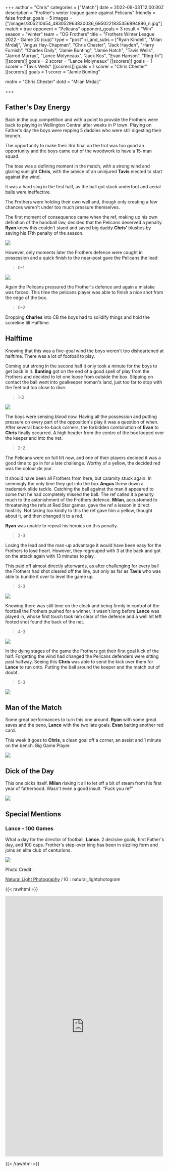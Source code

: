 +++
author = "Chris"
categories = ["Match"]
date = 2022-09-03T12:00:00Z
description = "Frother's winter league game against Pelicans"
friendly = false
frother_goals = 5
images = ["/images/305210654_483052963830036_6950221835356894886_n.jpg"]
match = true
opponent = "Pelicans"
opponent_goals = 3
result = "Win"
season = "winter"
team = "OG Frothers"
title = "Frothers Winter League 2022 - Game 20 (cup)"
type = "post"
xi_and_subs = ["Ryan Kindell", "Milan Mrdalj", "Angus Hay-Chapman", "Chris Chester", "Jack Hayden", "Harry Furnish", "Charles Daily", "Jamie Bunting", "Jamie Hatch", "Tavis Wells", "Jarrod Murray", "Lance Molyneaux", "Jack Kos", "Evan Hanson", "Ring-In"]
[[scorers]]
goals = 2
scorer = "Lance Molyneaux"
[[scorers]]
goals = 1
scorer = "Tavis Wells"
[[scorers]]
goals = 1
scorer = "Chris Chester"
[[scorers]]
goals = 1
scorer = "Jamie Bunting"

motm = "Chris Chester"
dotd = "Milan Mrdalj"

+++
## Father's Day Energy

Back in the cup competition and with a point to provide the Frothers were back to playing in Wellington Central after weeks in P town. Playing on Father's day the boys were repping 5 daddies who were still digesting their brunch.

The opportunity to make their 3rd final on the trot was too good an opportunity and the boys came out of the woodwork to have a 15-man squad.

The toss was a defining moment in the match, with a strong wind and glaring sunlight **Chris**, with the advice of an uninjured **Tavis** elected to start against the wind.

It was a hard slog in the first half, as the ball got stuck underfoot and aerial balls were ineffective.

The Frothers were holding their own well and, though only creating a few chances weren't under too much pressure themselves.

The first moment of consequence came when the ref, making up his own definition of the handball law, decided that the Pelicans deserved a penalty. **Ryan** knew this couldn't stand and saved big daddy **Chris'** blushes by saving his 17th penalty of the season.

![](/images/302428427_483051650496834_3912033470077153648_n.jpg)

However, only moments later the Frothers defence were caught in possession and a quick finish to the near-post gave the Pelicans the lead

> 0-1

![](/images/301507237_483051680496831_7541477778878338828_n.jpg)

Again the Pelicans pressured the Frother's defence and again a mistake was forced. This time the pelicans player was able to finish a nice shot from the edge of the box.

> 0-2

Dropping **Charles** into CB the boys had to solidify things and hold the scoreline till Halftime.

## Halftime

Knowing that this was a five-goal wind the boys weren't too disheartened at halftime. There was a lot of football to play.

Coming out strong in the second half it only took a minute for the boys to get back in it. **Bunting** got on the end of a good spell of play from the Frothers and decided to let one loose from outside the box. Slipping on contact the ball went into goalkeeper noman's land, just too far to stop with the feet but too close to dive.

> 1-2

![](/images/302445434_483052550496744_6931658842732258065_n.jpg)

The boys were sensing blood now. Having all the possession and putting pressure on every part of the opposition's play it was a question of when. After several back-to-back corners, the forbidden combination of **Evan** to **Chris** finally occurred. A high header from the centre of the box looped over the keeper and into the net.

> 2-2

The Pelicans were on full tilt now, and one of their players decided it was a good time to go in for a late challenge. Worthy of a yellow, the decided red was the colour de jour.

It should have been all Frothers from here, but calamity stuck again. In seemingly the only time they got into the box **Angus** threw down a trademark slide tackle. Catching the ball against the man it appeared to some that he had completely missed the ball. The ref called it a penalty much to the astonishment of the Frothers defence. **Milan**, accustomed to threatening the refs at Red Star games, gave the ref a lesson in direct hostility. Not taking too kindly to this the ref gave him a yellow, thought about it, and then changed it to a red.

**Ryan** was unable to repeat his heroics on this penalty.

> 2-3

Losing the lead and the man-up advantage it would have been easy for the Frothers to lose heart. However, they regrouped with 3 at the back and got on the attack again with 13 minutes to play.

This paid off almost directly afterwards, as after challenging for every ball the Frothers had shot cleared off the line, but only as far as **Tavis** who was able to bundle it over to level the game up.

> 3-3

![](/images/305115390_483049820497017_1704678467484898296_n.jpg)

Knowing there was still time on the clock and being firmly in control of the football the Frothers pushed for a winner. It wasn't long before **Lance** was played in, whose first touch took him clear of the defence and a well hit left footed shot found the back of the net.

> 4-3

![](/images/305036601_483051620496837_5263630277793428701_n.jpg)

In the dying stages of the game the Frothers got their first goal kick of the half. Forgetting the wind had changed the Pelicans defenders were sitting past halfway. Seeing this **Chris** was able to send the kick over them for **Lance** to run onto. Putting the ball around the keeper and the match out of doubt.

> 5-3

![](/images/302291593_483051897163476_5310256614134633096_n.jpg)

## Man of the Match

Some great performances to turn this one around. **Ryan** with some great saves and the peno, **Lance** with the two late goals. **Evan** baiting another red card.

This week it goes to **Chris**, a clean goal off a corner, an assist and 1 minute on the bench. Big Game Player.

![](/images/302337789_483051983830134_6123124614407505674_n.jpg)

## Dick of the Day

This one picks itself. **Milan** risking it all to let off a bit of steam from his first year of fatherhood. Wasn't even a good insult. "Fuck you ref"

![](/images/img_9506-custom.jpg)

## Special Mentions

### Lance - 100 Games

What a day for the director of football, **Lance**. 2 decisive goals, first Father's day, and 100 caps. Frother's step-over king has been in sizzling form and joins an elite club of centurions.

![](/images/228404266_3448410588718555_8093951335355050790_n.jpg)

Photo Credit :

[Natural Light Photography](https://www.facebook.com/naturallightphotographycompany?__cft__%5B0%5D=AZXEiZDcuhrmVo_M6TKTudvmbLe5X-vYCiQNwhhA1xJWqKTfj_TVp8WgxcRIFIvcM0UWib0koHOkpoHnkII_CUXr5A0_mSnxzGIwDhg4hseqMPC79tTdd1LHd_DkTtoj9DV6_mPsk_xUNn4j7Skd_htTbz95jk01Qn0YCANUWSYPWA&__tn__=-%5DK-R) / IG : natural_lightphotogram

{{< rawhtml >}} <div class="row">

<iframe src="https://www.facebook.com/plugins/post.php?href=https%3A%2F%2Fwww.facebook.com%2FNZSundayFootball%2Fposts%2Fpfbid0GQ8UqK2f1EdTR1oR1nnTKVeTJeRAjoCCmX1XqebHjaVuLqh1Jor1cosuzPrzx4NGl&show_text=true&width=500" width="500" height="823" style="border:none;overflow:hidden" scrolling="no" frameborder="0" allowfullscreen="true" allow="autoplay; clipboard-write; encrypted-media; picture-in-picture; web-share"></iframe>

 </div>

{{< /rawhtml >}}